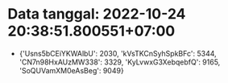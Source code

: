 # Data tanggal: 2022-10-24 20:38:51.800551+07:00

* {'Usns5bCEiYKWAlbU': 2030, 'kVsTKCnSyhSpkBFc': 5344, 'CN7n98HxAUzMW338': 3329, 'KyLvwxG3XebqebfQ': 9165, 'SoQUVamXM0eAsBeg': 9049}
